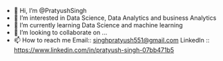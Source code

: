 - 👋 Hi, I’m @PratyushSingh
- 👀 I’m interested in Data Science, Data Analytics and business Analytics
- 🌱 I’m currently learning Data Science and machine learning
- 💞️ I’m looking to collaborate on ...
- 📫 How to reach me Email:: singhpratyush551@gmail.com
LinkedIn :: https://www.linkedin.com/in/pratyush-singh-07bb471b5

<!---
PratyushSingh1/PratyushSingh1 is a ✨ special ✨ repository because its `README.md` (this file) appears on your GitHub profile.
You can click the Preview link to take a look at your changes.
--->
